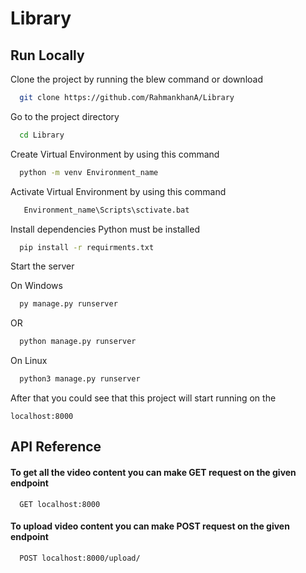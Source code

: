 # Library



## Run Locally

Clone the project by running the blew command or download

```bash
  git clone https://github.com/RahmankhanA/Library
```

Go to the project directory

```bash
  cd Library
```
Create Virtual Environment by using this command

```bash
  python -m venv Environment_name
```
Activate Virtual Environment by using this command

```bash
   Environment_name\Scripts\sctivate.bat
```
Install dependencies  Python must be installed 

```bash
  pip install -r requirments.txt
```

Start the server
    
On Windows
```bash
  py manage.py runserver
```
OR 

```bash
  python manage.py runserver
```
On Linux

```bash
  python3 manage.py runserver
```
    


After that you could see that this project will start running on the 

    localhost:8000
    
    
    
    
    
## API Reference

#### To get all the video content you can make GET request on the given endpoint

```http
  GET localhost:8000
```

#### To upload video content  you can make POST request on the given endpoint

```http
  POST localhost:8000/upload/
```

